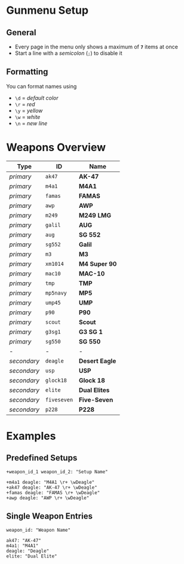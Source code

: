 # Gunmenu Setup

## General

- Every page in the menu only shows a maximum of **`7`** items at once
- Start a line with a _semicolon_ (`;`) to disable it

## Formatting

You can format names using

- `\d` = _default color_
- `\r` = _red_
- `\y` = _yellow_
- `\w` = _white_
- `\n` = _new line_

# Weapons Overview

| Type        | ID          | Name             |
| ----------- | ----------- | ---------------- |
| _primary_   | `ak47`      | **AK-47**        |
| _primary_   | `m4a1`      | **M4A1**         |
| _primary_   | `famas`     | **FAMAS**        |
| _primary_   | `awp`       | **AWP**          |
| _primary_   | `m249`      | **M249 LMG**     |
| _primary_   | `galil`     | **AUG**          |
| _primary_   | `aug`       | **SG 552**       |
| _primary_   | `sg552`     | **Galil**        |
| _primary_   | `m3`        | **M3**           |
| _primary_   | `xm1014`    | **M4 Super 90**  |
| _primary_   | `mac10`     | **MAC-10**       |
| _primary_   | `tmp`       | **TMP**          |
| _primary_   | `mp5navy`   | **MP5**          |
| _primary_   | `ump45`     | **UMP**          |
| _primary_   | `p90`       | **P90**          |
| _primary_   | `scout`     | **Scout**        |
| _primary_   | `g3sg1`     | **G3 SG 1**      |
| _primary_   | `sg550`     | **SG 550**       |
| -           | -           | -                |
| _secondary_ | `deagle`    | **Desert Eagle** |
| _secondary_ | `usp`       | **USP**          |
| _secondary_ | `glock18`   | **Glock 18**     |
| _secondary_ | `elite`     | **Dual Elites**  |
| _secondary_ | `fiveseven` | **Five-Seven**   |
| _secondary_ | `p228`      | **P228**         |

# Examples

## Predefined Setups

`+weapon_id_1 weapon_id_2: "Setup Name"`

```
+m4a1 deagle: "M4A1 \r+ \wDeagle"
+ak47 deagle: "AK-47 \r+ \wDeagle"
+famas deagle: "FAMAS \r+ \wDeagle"
+awp deagle: "AWP \r+ \wDeagle"
```

## Single Weapon Entries

`weapon_id: "Weapon Name"`

```
ak47: "AK-47"
m4a1: "M4A1"
deagle: "Deagle"
elite: "Dual Elite"
```
